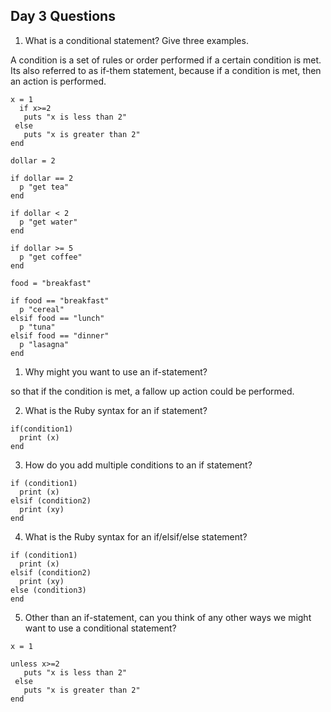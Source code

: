 ## Day 3 Questions

1. What is a conditional statement? Give three examples.

A condition is a set of rules or order performed if a certain condition is met. Its also referred to as if-them statement, because if a condition is met, then an action is performed.


```
x = 1
  if x>=2
   puts "x is less than 2"
 else
   puts "x is greater than 2"
end
```



```
dollar = 2

if dollar == 2
  p "get tea"
end

if dollar < 2
  p "get water"
end

if dollar >= 5
  p "get coffee"
end
```


```
food = "breakfast"

if food == "breakfast"
  p "cereal"
elsif food == "lunch"
  p "tuna"
elsif food == "dinner"
  p "lasagna"
end
```


1. Why might you want to use an if-statement?

so that if the condition is met, a fallow up action could be performed.

2. What is the Ruby syntax for an if statement?

```
if(condition1)
  print (x)
end
```


3. How do you add multiple conditions to an if statement?

```
if (condition1)
  print (x)
elsif (condition2)
  print (xy)
end
```

4. What is the Ruby syntax for an if/elsif/else statement?

```
if (condition1)
  print (x)
elsif (condition2)
  print (xy)
else (condition3)
end
```

5. Other than an if-statement, can you think of any other ways we might want to use a conditional statement?

```
x = 1

unless x>=2
   puts "x is less than 2"
 else
   puts "x is greater than 2"
end
```
